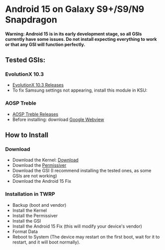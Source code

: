 # Android 15 on Galaxy S9+/S9/N9 Snapdragon

#### Warning: Android 15 is in its early development stage, so all GSIs currently have some issues. Do not install expecting everything to work or that any GSI will function perfectly.

## Tested GSIs:

### EvolutionX 10.3
- [EvolutionX 10.3 Releases](https://github.com/mytja/treble_evo/releases)
- To fix Samsung settings not appearing, install this module in KSU:

### AOSP Treble
- [AOSP Treble Releases](https://github.com/TrebleDroid/treble_experimentations/releases)
- Before installing: download [Google Webview](https://www.apkmirror.com/apk/google-inc/android-system-webview/android-system-webview-132-0-6834-165-release/android-system-webview-132-0-6834-165-androi...)

## How to Install

### Download
- Download the Kernel: [Download](https://github.com/backslashxx/KernelSU/releases)
- Download the [Permissiver](https://sourceforge.net/projects/sgsi137/files/Permissiver%20v5.zip/download)
- Download the GSI (I recommend installing the tested ones, as some GSIs are not working)
- Download the Android 15 Fix

### Installation in TWRP
- Backup (boot and vendor)
- Install the Kernel
- Install the Permissiver
- Install the GSI
- Install the Android 15 Fix (this will modify your device's vendor)
- Format Data
- Reboot to System (The device may restart on the first boot, wait for it to restart, and it will boot normally).
